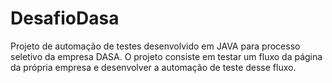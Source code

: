 # DesafioDasa
Projeto de automação de testes desenvolvido em JAVA para processo seletivo da empresa DASA.
O projeto consiste em testar um fluxo da página da própria empresa e desenvolver a automação de teste desse fluxo.
